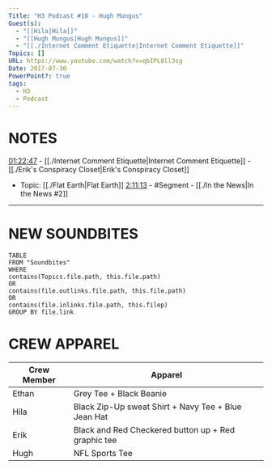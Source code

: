 ```yaml
---
Title: "H3 Podcast #18 - Hugh Mungus"
Guest(s):
  - "[[Hila|Hila]]"
  - "[[Hugh Mungus|Hugh Mungus]]"
  - "[[./Internet Comment Etiquette|Internet Comment Etiquette]]"
Topics: []
URL: https://www.youtube.com/watch?v=qbIPL8ll3sg
Date: 2017-07-30
PowerPoint?: true
tags:
  - H3
  - Podcast
---
```

# NOTES

[01:22:47](https://youtu.be/qbIPL8ll3sg?t=4966) - [[./Internet Comment Etiquette|Internet Comment Etiquette]] - [[./Erik's Conspiracy Closet|Erik's Conspiracy Closet]]
- Topic: [[./Flat Earth|Flat Earth]]
[2:11:13](https://youtu.be/qbIPL8ll3sg?t=7873) - #Segment - [[./In the News|In the News #2]]



___
# NEW SOUNDBITES
``` dataview
TABLE
FROM "Soundbites"
WHERE 
contains(Topics.file.path, this.file.path) 
OR 
contains(file.outlinks.file.path, this.file.path)
OR
contains(file.inlinks.file.path, this.filep)
GROUP BY file.link
```

# CREW APPAREL

| Crew Member | Apparel |
| ---- | ---- |
| Ethan | Grey Tee + Black Beanie |
| Hila | Black Zip-Up sweat Shirt + Navy Tee + Blue Jean Hat |
| Erik | Black and Red Checkered button up + Red graphic tee |
| Hugh | NFL Sports Tee |

